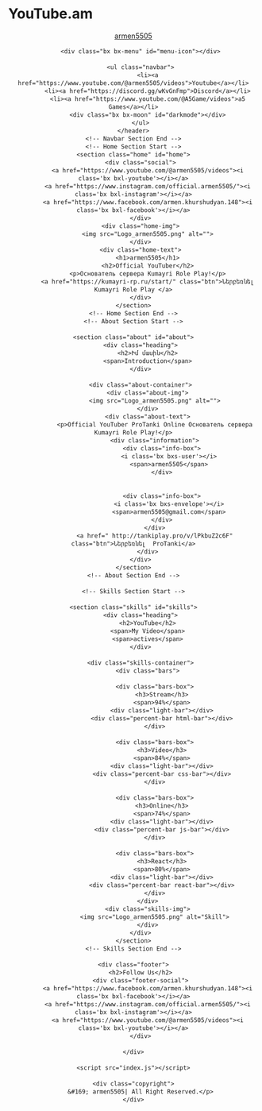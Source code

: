 # YouTube.am
<!DOCTYPE html>
<html lang="en">

<head>
    <meta charset="UTF-8">
    <meta http-equiv="X-UA-Compatible" content="IE=edge">
    <meta name="viewport" content="width=device-width, initial-scale=1.0">
    <title>Youtubers Web Sites</title>
    <link rel="stylesheet" href="index.css">
     <link rel="stylesheet" href="https://cdn.jsdelivr.net/npm/boxicons@latest/css/boxicons.min.css">

   
</head>

<body>
    <!-- Navbar  Section Start -->
    <header>
        <a href="#" class="logo">armen5505</a>

        <div class="bx bx-menu" id="menu-icon"></div>

        <ul class="navbar">
            <li><a href="https://www.youtube.com/@armen5505/videos">Youtube</a></li>
            <li><a href="https://discord.gg/wKvGnFmp">Discord</a></li>
            <li><a href="https://www.youtube.com/@A5Game/videos">a5 Games</a></li>
            <div class="bx bx-moon" id="darkmode"></div>
        </ul>
    </header>
    <!-- Navbar Section End -->
    <!-- Home Section Start -->
    <section class="home" id="home">
        <div class="social">
            <a href="https://www.youtube.com/@armen5505/videos"><i class='bx bxl-youtube'></i></a>
            <a href="https://www.instagram.com/official.armen5505/"><i class='bx bxl-instagram'></i></a>
            <a href="https://www.facebook.com/armen.khurshudyan.148"><i class='bx bxl-facebook'></i></a>
        </div>
        <div class="home-img">
            <img src="Logo_armen5505.png" alt="">
        </div>
        <div class="home-text">
            <h1>armen5505</h1>
            <h2>Official YouTuber</h2>
            <p>Основатель сервера Kumayri Role Play!</p>
            <a href="https://kumayri-rp.ru/start/" class="btn">Ներբեռնել Kumayri Role Play </a>
        </div>
    </section>
    <!-- Home Section End -->
    <!-- About Section Start -->

    <section class="about" id="about">
        <div class="heading">
            <h2>Իմ մասին</h2>
            <span>Introduction</span>
        </div>

        <div class="about-container">
            <div class="about-img">
                <img src="Logo_armen5505.png" alt="">
            </div>
            <div class="about-text">
                <p>Official YouTuber ProTanki Online Основатель сервера Kumayri Role Play!</p>
                <div class="information">
                    <div class="info-box">
                        <i class='bx bxs-user'></i>
                        <span>armen5505</span>
                    </div>


                    <div class="info-box">
                        <i class='bx bxs-envelope'></i>
                        <span>armen5505@gmail.com</span>
                    </div>
                </div>
                <a href=" http://tankiplay.pro/v/lPkbuZ2c6F" class="btn">Ներբեռնել  ProTanki</a>
            </div>
        </div>
    </section>
    <!-- About Section End -->

    <!-- Skills Section Start -->

    <section class="skills" id="skills">
        <div class="heading">
            <h2>YouTube</h2>
            <span>My Video</span>
            <span>actives</span>
        </div>

        <div class="skills-container">
            <div class="bars">

                <div class="bars-box">
                    <h3>Stream</h3>
                    <span>94%</span>
                    <div class="light-bar"></div>
                    <div class="percent-bar html-bar"></div>
                </div>

                <div class="bars-box">
                    <h3>Video</h3>
                    <span>84%</span>
                    <div class="light-bar"></div>
                    <div class="percent-bar css-bar"></div>
                </div>

                <div class="bars-box">
                    <h3>Online</h3>
                    <span>74%</span>
                    <div class="light-bar"></div>
                    <div class="percent-bar js-bar"></div>
                </div>

                <div class="bars-box">
                    <h3>React</h3>
                    <span>80%</span>
                    <div class="light-bar"></div>
                    <div class="percent-bar react-bar"></div>
                </div>
            </div>
            <div class="skills-img">
                <img src="Logo_armen5505.png" alt="Skill">
            </div>
        </div>
    </section>
    <!-- Skills Section End -->

    <div class="footer">
        <h2>Follow Us</h2>
        <div class="footer-social">
            <a href="https://www.facebook.com/armen.khurshudyan.148"><i class='bx bxl-facebook'></i></a>
            <a href="https://www.instagram.com/official.armen5505/"><i class='bx bxl-instagram'></i></a>
            <a href="https://www.youtube.com/@armen5505/videos"><i class='bx bxl-youtube'></i></a>
        </div>

    </div>

    <script src="index.js"></script>

    <div class="copyright">
        &#169; armen5505| All Right Reserved.</p>
    </div>










   
</body>

</html>
